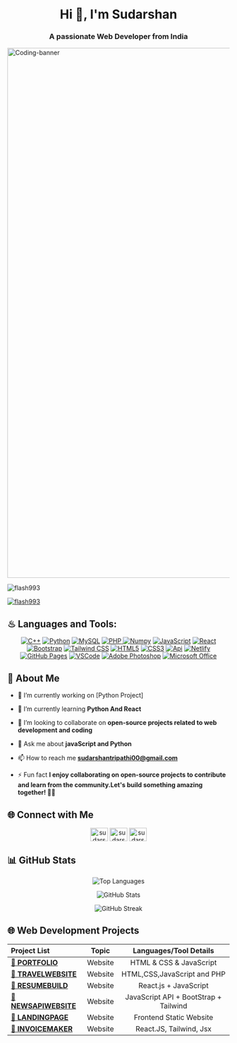 <h1 align="center">Hi 👋, I'm Sudarshan </h1>
<h3 align="center">A passionate Web Developer from India</h3>
<img align="center" alt="Coding-banner" width="1200" src="https://64.media.tumblr.com/54805606e41234da265775f4ee8631ef/41d4a35f37c5abf1-f6/s1280x1920/c86995ddee2840dabfff99995367a58ed1382687.gifv">

<p align="left"> <img src="https://komarev.com/ghpvc/?username=flash993&label=Profile%20views&color=0e75b6&style=flat" alt="flash993" /> </p>

<p align="left"> <a href="https://github.com/ryo-ma/github-profile-trophy"><img src="https://github-profile-trophy.vercel.app/?username=flash993" alt="flash993" /></a> </p>


## ♨ Languages and Tools:
<p align="center">
  <a href="https://isocpp.org/" target="_blank"><img src="https://img.shields.io/badge/C++-00599C?style=for-the-badge&logo=cplusplus&logoColor=white" alt="C++"></a>
  <a href="https://www.python.org/" target="_blank"><img src="https://img.shields.io/badge/Python-3776AB?style=for-the-badge&logo=python&logoColor=white" alt="Python"></a>
  <a href="https://www.mysql.com/" target="_blank"><img src="https://img.shields.io/badge/MySQL-4479A1?style=for-the-badge&logo=mysql&logoColor=white" alt="MySQL"></a>
  <a href="https://www.mongodb.com/" target="_blank">
  <img src="https://img.shields.io/badge/PHP-47A248?style=for-the-badge&logo=php&logoColor=white" alt="PHP">
</a>
  <a href="https://https://numpy.org//" target="_blank"><img src="https://img.shields.io/badge/Numpy-000000?style=for-the-badge&logo=numpy&logoColor=white" alt="Numpy"></a>
  <a href="https://developer.mozilla.org/en-US/docs/Web/JavaScript" target="_blank"><img src="https://img.shields.io/badge/JavaScript-323330?style=for-the-badge&logo=javascript&logoColor=F7DF1E" alt="JavaScript"></a>
  <a href="https://reactjs.org/" target="_blank"><img src="https://img.shields.io/badge/React-20232A?style=for-the-badge&logo=react&logoColor=61DAFB" alt="React"></a>
  <a href="https://getbootstrap.com" target="_blank"><img src="https://img.shields.io/badge/Bootstrap-563D7C?style=for-the-badge&logo=bootstrap&logoColor=white" alt="Bootstrap"></a>
  <a href="https://tailwindcss.com/" target="_blank"><img src="https://img.shields.io/badge/Tailwind_CSS-38B2AC?style=for-the-badge&logo=tailwind-css&logoColor=white" alt="Tailwind CSS"></a>
  <a href="https://www.w3.org/html/" target="_blank"><img src="https://img.shields.io/badge/HTML5-E34F26?style=for-the-badge&logo=html5&logoColor=white" alt="HTML5"></a>
  <a href="https://www.w3schools.com/css/" target="_blank"><img src="https://img.shields.io/badge/CSS3-1572B6?style=for-the-badge&logo=css3&logoColor=white" alt="CSS3"></a>
  <a href="https://https://www.api.org//" target="_blank"><img src="https://img.shields.io/badge/Api-%2300C4CC.svg?&style=for-the-badge&logo=api&logoColor=white" alt="Api"></a>
  <a href="https://www.netlify.com/" target="_blank"><img src="https://img.shields.io/badge/Netlify-00C7B7?style=for-the-badge&logo=netlify&logoColor=white" alt="Netlify"></a>
  <a href="https://pages.github.com/" target="_blank"><img src="https://img.shields.io/badge/GitHub%20Pages-222222?style=for-the-badge&logo=GitHub%20Pages&logoColor=white" alt="GitHub Pages"></a>
  <a href="https://code.visualstudio.com/" target="_blank"><img src="https://img.shields.io/badge/VSCode-0078D4?style=for-the-badge&logo=visual%20studio%20code&logoColor=white" alt="VSCode"></a>
  <a href="https://www.adobe.com/in/products/photoshop.html" target="_blank"><img src="https://img.shields.io/badge/Adobe%20Photoshop-31A8FF?style=for-the-badge&logo=Adobe%20Photoshop&logoColor=black" alt="Adobe Photoshop"></a>
  <a href="https://www.office.com/" target="_blank"><img src="https://img.shields.io/badge/Microsoft_Office-D83B01?style=for-the-badge&logo=microsoft-office&logoColor=white" alt="Microsoft Office"></a>
</p>


## 🌟 About Me
- 🔭 I’m currently working on [Python Project]

- 🌱 I’m currently learning **Python And React**

- 👯 I’m looking to collaborate on **open-source projects related to web development and coding**

- 💬 Ask me about **javaScript and Python**

- 📫 How to reach me **sudarshantripathi00@gmail.com**

- ⚡ Fun fact **I enjoy collaborating on open-source projects to contribute and learn from the community.Let's build something amazing together! 🚀🤝**


## 🌐 Connect with Me
<p align="center">
<a href="https://linkedin.com/in/sudarshan tripathi" target="blank"><img align="center" src="https://raw.githubusercontent.com/rahuldkjain/github-profile-readme-generator/master/src/images/icons/Social/linked-in-alt.svg" alt="sudarshan tripathi" height="30" width="40" /></a>
<a href="https://fb.com/sudarshan tripathi" target="blank"><img align="center" src="https://raw.githubusercontent.com/rahuldkjain/github-profile-readme-generator/master/src/images/icons/Social/facebook.svg" alt="sudarshan tripathi" height="30" width="40" /></a>
<a href="https://instagram.com/sudarshan_9933" target="blank"><img align="center" src="https://raw.githubusercontent.com/rahuldkjain/github-profile-readme-generator/master/src/images/icons/Social/instagram.svg" alt="sudarshan_9933" height="30" width="40" /></a>
</p>


## 📊 GitHub Stats
<p align="center">
  <img src="https://github-readme-stats.vercel.app/api/top-langs?username=sudarshan9933&show_icons=true&locale=en&layout=compact" alt="Top Languages" />
</p>

<p align="center">
  <img src="https://github-readme-stats.vercel.app/api?username=sudarshan9933&show_icons=true&locale=en" alt="GitHub Stats" />
</p>

<p align="center">
  <img src="https://github-readme-streak-stats.herokuapp.com/?user=sudarshan9933&" alt="GitHub Streak" />
</p>


## 🌐 Web Development Projects 

| Project List | Topic | Languages/Tool Details |
| :--- | :---: | :---: |
| [**🔗 PORTFOLIO**](https://sudarshan00.netlify.app/) | Website | HTML & CSS & JavaScript |
| [**🔗 TRAVELWEBSITE**](https://travelgaze00.netlify.app/)| Website | HTML,CSS,JavaScript and PHP |
| [**🔗 RESUMEBUILD**](https://createcvv.netlify.app/) | Website | React.js + JavaScript |
| [**🔗 NEWSAPIWEBSITE**](https://github.com/sudarshan9933/news-api) | Website | JavaScript API + BootStrap + Tailwind |
| [**🔗 LANDINGPAGE**](https://teethcare00.netlify.app/) | Website | Frontend Static Website |
| [**🔗 INVOICEMAKER**](https://invoicebuild.netlify.app/) | Website | React.JS, Tailwind, Jsx |
